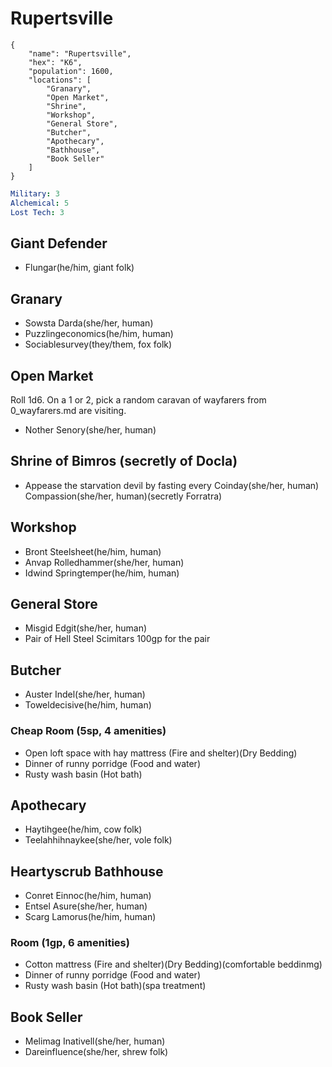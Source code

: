 # Rupertsville

```
{
    "name": "Rupertsville",
    "hex": "K6",
    "population": 1600,
    "locations": [
        "Granary",
        "Open Market",
        "Shrine",
        "Workshop",
        "General Store",
        "Butcher",
        "Apothecary",
        "Bathhouse",
        "Book Seller"
    ]
}
```
```yml
Military: 3
Alchemical: 5
Lost Tech: 3
```

## Giant Defender
- Flungar(he/him, giant folk)

## Granary
- Sowsta Darda(she/her, human)
- Puzzlingeconomics(he/him, human)
- Sociablesurvey(they/them, fox folk)

## Open Market
Roll 1d6. On a 1 or 2, pick a random caravan of wayfarers from 0_wayfarers.md are visiting.
- Nother Senory(she/her, human)

## Shrine of Bimros (secretly of Docla)
- Appease the starvation devil by fasting every Coinday(she/her, human)
Compassion(she/her, human)(secretly Forratra)

## Workshop
- Bront Steelsheet(he/him, human)
- Anvap Rolledhammer(she/her, human)
- Idwind Springtemper(he/him, human)

## General Store
- Misgid Edgit(she/her, human)
- Pair of Hell Steel Scimitars 100gp for the pair

## Butcher
- Auster Indel(she/her, human)
- Toweldecisive(he/him, human)

### Cheap Room (5sp, 4 amenities)
- Open loft space with hay mattress (Fire and shelter)(Dry Bedding)
- Dinner of runny porridge (Food and water)
- Rusty wash basin (Hot bath)

## Apothecary
- Haytihgee(he/him, cow folk)
- Teelahhihnaykee(she/her, vole folk)

## Heartyscrub Bathhouse
- Conret Einnoc(he/him, human)
- Entsel Asure(she/her, human)
- Scarg Lamorus(he/him, human)

### Room (1gp, 6 amenities)
- Cotton mattress (Fire and shelter)(Dry Bedding)(comfortable beddinmg)
- Dinner of runny porridge (Food and water)
- Rusty wash basin (Hot bath)(spa treatment)

## Book Seller
- Melimag Inativell(she/her, human)
- Dareinfluence(she/her, shrew folk)
